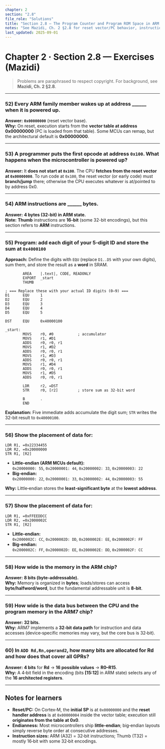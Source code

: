 ```yaml
---
chapter: 2
section: "2.8"
file_role: "Solutions"
title: "Section 2.8 — The Program Counter and Program ROM Space in ARM (Mazidi)"
notes: "See Mazidi, Ch. 2 §2.8 for reset vector/PC behavior, instruction size, and endianness."
last_updated: 2025-09-01
---
```


# Chapter 2 · Section 2.8 — Exercises (Mazidi)

> Problems are paraphrased to respect copyright. For background, see **Mazidi, Ch. 2 §2.8**.

---

### 52) Every ARM family member wakes up at address ______ when it is powered up.  
**Answer:** **`0x00000000`** (reset vector base).  
**Why:** On reset, execution starts from the **vector table at address 0x00000000** (PC is loaded from that table). Some MCUs can remap, but the architectural default is **0x00000000**.

---

### 53) A programmer puts the first opcode at address `0x100`. What happens when the microcontroller is powered up?  
**Answer:** It **does not start at `0x100`**. The CPU **fetches from the reset vector at `0x00000000`**. To run code at `0x100`, the reset vector (or early code) must **branch/jump** there; otherwise the CPU executes whatever is at/pointed to by address 0x0.

---

### 54) ARM instructions are ______ bytes.  
**Answer:** **4 bytes (32-bit) in ARM state.**  
**Note:** **Thumb** instructions are **16-bit** (some 32-bit encodings), but this section refers to **ARM** instructions.

---

### 55) Program: add each digit of your 5‑digit ID and store the sum at `0x4000100`  
**Approach:** Define the digits with `EQU` (replace `D1..D5` with your own digits), sum them, and store the result as a **word** in SRAM.

```armasm
        AREA    |.text|, CODE, READONLY
        EXPORT  _start
        THUMB

; === Replace these with your actual ID digits (0–9) ===
D1      EQU     1
D2      EQU     2
D3      EQU     3
D4      EQU     4
D5      EQU     5

DST     EQU     0x40000100

_start:
        MOVS    r0, #0           ; accumulator
        MOVS    r1, #D1
        ADDS    r0, r0, r1
        MOVS    r1, #D2
        ADDS    r0, r0, r1
        MOVS    r1, #D3
        ADDS    r0, r0, r1
        MOVS    r1, #D4
        ADDS    r0, r0, r1
        MOVS    r1, #D5
        ADDS    r0, r0, r1

        LDR     r2, =DST
        STR     r0, [r2]         ; store sum as 32-bit word

        B       .
        END
```
**Explanation:** Five immediate adds accumulate the digit sum; `STR` writes the 32-bit result to `0x40000100`.

---

### 56) Show the placement of data for:
```
LDR R1, =0x22334455
LDR R2, =0x20000000
STR R1, [R2]
```
- **Little‑endian (ARM MCUs default):**  
  `0x20000000: 55`, `0x20000001: 44`, `0x20000002: 33`, `0x20000003: 22`
- **Big‑endian:**  
  `0x20000000: 22`, `0x20000001: 33`, `0x20000002: 44`, `0x20000003: 55`

**Why:** Little‑endian stores the **least‑significant byte** at the **lowest address**.

---

### 57) Show the placement of data for:
```
LDR R1, =0xFFEEDDCC
LDR R2, =0x2000002C
STR R1, [R2]
```
- **Little‑endian:**  
  `0x2000002C: CC`, `0x2000002D: DD`, `0x2000002E: EE`, `0x2000002F: FF`
- **Big‑endian:**  
  `0x2000002C: FF`, `0x2000002D: EE`, `0x2000002E: DD`, `0x2000002F: CC`

---

### 58) How wide is the memory in the ARM chip?  
**Answer:** **8 bits (byte‑addressable).**  
**Why:** Memory is organized in **bytes**; loads/stores can access **byte/halfword/word**, but the fundamental addressable unit is **8‑bit**.

---

### 59) How wide is the data bus between the CPU and the program memory in the ARM7 chip?  
**Answer:** **32 bits.**  
**Why:** ARM7 implements a **32‑bit data path** for instruction and data accesses (device‑specific memories may vary, but the core bus is 32‑bit).

---

### 60) In `ADD Rd,Rn,operand2`, how many bits are allocated for **Rd** and how does that cover all GPRs?  
**Answer:** **4 bits** for **Rd** → **16 possible values** → **R0–R15**.  
**Why:** A 4‑bit field in the encoding (bits **[15:12]** in ARM state) selects any of the **16 architected registers**.

---

## Notes for learners
- **Reset/PC:** On Cortex‑M, the **initial SP** is at `0x00000000` and the **reset handler address** is at `0x00000004` inside the vector table; execution still **originates from the table at 0x0**.  
- **Endianness:** Most microcontrollers ship **little‑endian**; big‑endian layouts simply reverse byte order at consecutive addresses.  
- **Instruction sizes:** ARM (A32) = 32‑bit instructions; Thumb (T32) = mostly 16‑bit with some 32‑bit encodings.
